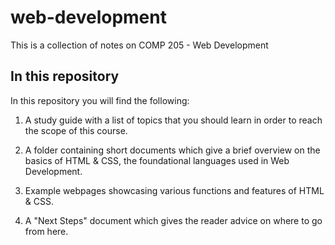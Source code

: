 # web-development
This is a collection of notes on COMP 205 - Web Development

## In this repository
In this repository you will find the following:
  1. A study guide with a list of topics that you should learn in order to reach the scope of this course.
  
  2. A folder containing short documents which give a brief overview on the basics of HTML & CSS, the foundational languages used in Web Development.
  
  3. Example webpages showcasing various functions and features of HTML & CSS. 
  
  4. A "Next Steps" document which gives the reader advice on where to go from here. 
